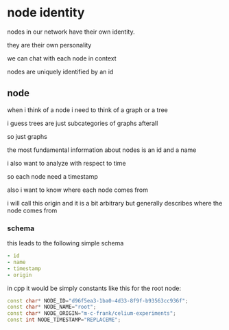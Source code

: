 # node identity

nodes in our network have their own identity.

they are their own personality

we can chat with each node in context

nodes are uniquely identified by an id

## node

when i think of a node i need to think of a graph or a tree

i guess trees are just subcategories of graphs afterall

so just graphs

the most fundamental information about nodes is an id and a name

i also want to analyze with respect to time

so each node need a timestamp

also i want to know where each node comes from

i will call this origin and it is a bit arbitrary but generally describes where the node comes from

### schema

this leads to the following simple schema

```yaml
- id
- name
- timestamp
- origin
```

in cpp it would be simply constants like this for the root node:

```cpp
const char* NODE_ID="d96f5ea3-1ba0-4d33-8f9f-b93563cc936f";
const char* NODE_NAME="root";
const char* NODE_ORIGIN="m-c-frank/celium-experiments";
const int NODE_TIMESTAMP="REPLACEME";
```